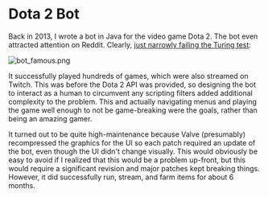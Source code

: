 # Dota 2 Bot

Back in 2013, I wrote a bot in Java for the video game Dota 2. The bot even attracted attention on Reddit. Clearly, [just narrowly failing the Turing test](https://www.reddit.com/r/DotA2/comments/1ptytx/comment/cd6bgxk/?utm_source=share&utm_medium=web2x&context=3):

![bot_famous.png](https://dennisalp.com/assets/img/bot_famous.png)

It successfully played hundreds of games, which were also streamed on Twitch. This was before the Dota 2 API was provided, so designing the bot to interact as a human to circumvent any scripting filters added additional complexity to the problem. This and actually navigating menus and playing the game well enough to not be game-breaking were the goals, rather than being an amazing gamer.

It turned out to be quite high-maintenance because Valve (presumably) recompressed the graphics for the UI so each patch required an update of the bot, even though the UI didn't change visually. This would obviously be easy to avoid if I realized that this would be a problem up-front, but this would require a significant revision and major patches kept breaking things. However, it did successfully run, stream, and farm items for about 6 months.
